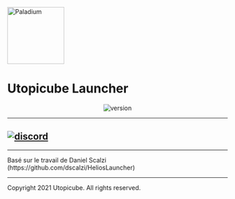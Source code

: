 <p><img  src="https://cdn.discordapp.com/attachments/830383515425570826/830383624544059392/defaultCircle.png" height="130px" alt="Paladium"></p>

<h1>Utopicube Launcher</h1>

<p align="center">
    <img src="https://img.shields.io/badge/version-1.5.5-dark_green.svg?style=for-the-badge" alt="version">
</p>

---
[![discord](https://discordapp.com/api/guilds/520907364124327972/embed.png?style=banner3)][discord]
---


---

<p>
    Basé sur le travail de Daniel Scalzi (https://github.com/dscalzi/HeliosLauncher)
</p>

---
Copyright 2021 Utopicube. All rights reserved.


[discord]: https://discord.gg/zNWUXdt 'Discord'
